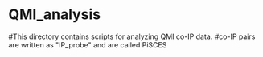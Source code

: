 # QMI_analysis
#This directory contains scripts for analyzing QMI co-IP data.
#co-IP pairs are written as "IP_probe" and are called PiSCES 
